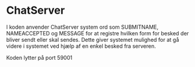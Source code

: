# ChatServer

I koden anvender ChatServer system ord som SUBMITNAME, NAMEACCEPTED og MESSAGE for at registre hvilken form for besked der bliver sendt eller skal sendes. Dette giver systemet mulighed for at gå videre i systemet ved hjælp af en enkel besked fra serveren.

Koden lytter på port 59001
